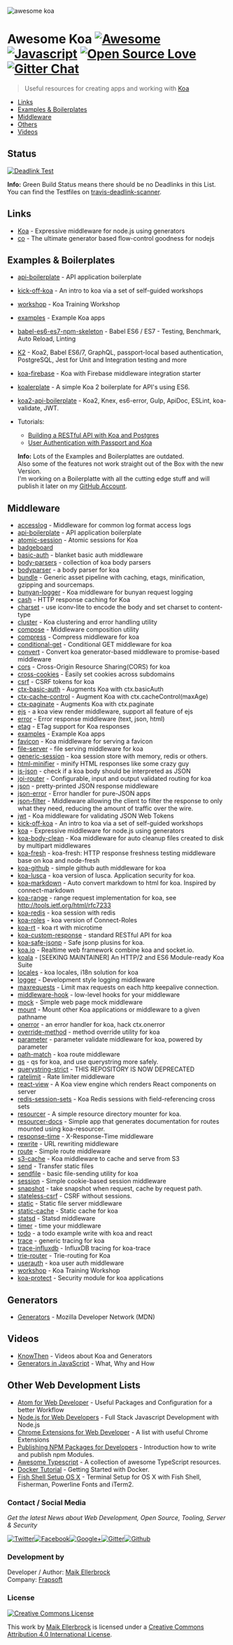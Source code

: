 ![awesome koa](https://github.frapsoft.com/top/awesome-koa.jpg)

# Awesome Koa [![Awesome](https://cdn.rawgit.com/sindresorhus/awesome/d7305f38d29fed78fa85652e3a63e154dd8e8829/media/badge.svg)](https://github.com/sindresorhus/awesome) [![Javascript](https://badges.frapsoft.com/javascript/code/javascript.svg?v=100)](https://github.com/ellerbrock/javascript-badges/) [![Open Source Love](https://badges.frapsoft.com/os/v1/open-source.svg?v=102)](https://github.com/ellerbrock/open-source-badges/) [![Gitter Chat](https://badges.gitter.im/frapsoft/frapsoft.svg)](https://gitter.im/frapsoft/frapsoft/)

> Useful resources for creating apps and working with [Koa](http://koajs.com) 

  - [Links](#links)
  - [Examples & Boilerplates](#examples--boilerplates)
  - [Middleware](#middleware)
  - [Others](#others)
  - [Videos](#videos)

## Status

[![Deadlink Test](https://travis-ci.org/ellerbrock/awesome-koa.svg?branch=master)](https://travis-ci.org/ellerbrock/awesome-koa)

**Info:** Green Build Status means there should be no Deadlinks in this List.<br>
You can find the Testfiles on [travis-deadlink-scanner](https://github.com/ellerbrock/travis-deadlink-scanner).

## Links

- [Koa](https://github.com/koajs/koa) - Expressive middleware for node.js using generators
- [co](https://github.com/tj/co) - The ultimate generator based flow-control goodness for nodejs

## Examples & Boilerplates

- [api-boilerplate](https://github.com/koajs/api-boilerplate) - API application boilerplate
- [kick-off-koa](https://github.com/koajs/kick-off-koa) - An intro to koa via a set of self-guided workshops
- [workshop](https://github.com/koajs/workshop) - Koa Training Workshop
- [examples](https://github.com/koajs/examples) - Example Koa apps
- [babel-es6-es7-npm-skeleton](https://github.com/ellerbrock/babel-es6-es7-npm-skeleton) - Babel ES6 / ES7 - Testing, Benchmark, Auto Reload, Linting
- [K2](https://github.com/hongymagic/k2) - Koa2, Babel ES6/7, GraphQL, passport-local based authentication, PostgreSQL, Jest for Unit and Integration testing and more
- [koa-firebase](https://github.com/antonybudianto/koa-firebase) - Koa with Firebase middleware integration starter
- [koalerplate](https://github.com/dbalas/koalerplate) - A simple Koa 2 boilerplate for API's using ES6.
- [koa2-api-boilerplate](https://github.com/valera-shulghin/koa2-api-boilerplate) - Koa2, Knex, es6-error, Gulp, ApiDoc, ESLint, koa-validate, JWT.
- Tutorials:
  - [Building a RESTful API with Koa and Postgres](http://mherman.org/blog/2017/08/23/building-a-restful-api-with-koa-and-postgres)
  - [User Authentication with Passport and Koa](http://mherman.org/blog/2018/01/02/user-authentication-with-passport-and-koa)
  
  **Info:** Lots of the Examples and Boilerplattes are outdated.<br>
  Also some of the features not work straight out of the Box with the new Version.<br>
  I'm working on a Boilerplatte with all the cutting edge stuff and will publish it later on my [GitHub Account](https://github.com/ellerbrock).

## Middleware

- [accesslog](https://github.com/koajs/accesslog) - Middleware for common log format access logs
- [api-boilerplate](https://github.com/koajs/api-boilerplate) - API application boilerplate
- [atomic-session](https://github.com/koajs/atomic-session) - Atomic sessions for Koa
- [badgeboard](https://github.com/koajs/badgeboard)
- [basic-auth](https://github.com/koajs/basic-auth) - blanket basic auth middleware
- [body-parsers](https://github.com/koajs/body-parsers) - collection of koa body parsers
- [bodyparser](https://github.com/koajs/bodyparser) - a body parser for koa
- [bundle](https://github.com/koajs/bundle) - Generic asset pipeline with caching, etags, minification, gzipping and sourcemaps.
- [bunyan-logger](https://github.com/koajs/bunyan-logger) - Koa middleware for bunyan request logging
- [cash](https://github.com/koajs/cash) - HTTP response caching for Koa
- [charset](https://github.com/koajs/charset) - use iconv-lite to encode the body and set charset to content-type
- [cluster](https://github.com/koajs/cluster) - Koa clustering and error handling utility
- [compose](https://github.com/koajs/compose) - Middleware composition utility
- [compress](https://github.com/koajs/compress) - Compress middleware for koa
- [conditional-get](https://github.com/koajs/conditional-get) - Conditional GET middleware for koa
- [convert](https://github.com/koajs/convert) - Convert koa generator-based middleware to promise-based middleware
- [cors](https://github.com/koajs/cors) - Cross-Origin Resource Sharing(CORS) for koa
- [cross-cookies](https://github.com/koajs/cross-cookies) - Easily set cookies across subdomains
- [csrf](https://github.com/koajs/csrf) - CSRF tokens for koa
- [ctx-basic-auth](https://github.com/koajs/ctx-basic-auth) - Augments Koa with ctx.basicAuth
- [ctx-cache-control](https://github.com/koajs/ctx-cache-control) - Augment Koa with ctx.cacheControl(maxAge)
- [ctx-paginate](https://github.com/koajs/ctx-paginate) - Augments Koa with ctx.paginate
- [ejs](https://github.com/koajs/ejs) - a koa view render middleware, support all feature of ejs
- [error](https://github.com/koajs/error) - Error response middleware (text, json, html)
- [etag](https://github.com/koajs/etag) - ETag support for Koa responses
- [examples](https://github.com/koajs/examples) - Example Koa apps
- [favicon](https://github.com/koajs/favicon) - Koa middleware for serving a favicon
- [file-server](https://github.com/koajs/file-server) - file serving middleware for koa
- [generic-session](https://github.com/koajs/generic-session) - koa session store with memory, redis or others.
- [html-minifier](https://github.com/koajs/html-minifier) - minify HTML responses like some crazy guy
- [is-json](https://github.com/koajs/is-json) - check if a koa body should be interpreted as JSON
- [joi-router](https://github.com/koajs/joi-router) - Configurable, input and output validated routing for koa
- [json](https://github.com/koajs/json) - pretty-printed JSON response middleware
- [json-error](https://github.com/koajs/json-error) - Error handler for pure-JSON apps
- [json-filter](https://github.com/koajs/json-filter) - Middleware allowing the client to filter the response to only what they need, reducing the amount of traffic over the wire.
- [jwt](https://github.com/koajs/jwt) - Koa middleware for validating JSON Web Tokens
- [kick-off-koa](https://github.com/koajs/kick-off-koa) - An intro to koa via a set of self-guided workshops
- [koa](https://github.com/koajs/koa) - Expressive middleware for node.js using generators
- [koa-body-clean](https://github.com/rferro/koa-body-clean) - Koa middleware for auto cleanup files created to disk by multipart middlewares
- [koa-fresh](https://github.com/koajs/koa-fresh) - koa-fresh: HTTP response freshness testing middleware base on koa and node-fresh
- [koa-github](https://github.com/koajs/koa-github) - simple github auth middleware for koa
- [koa-lusca](https://github.com/koajs/koa-lusca) - koa version of lusca. Application security for koa.
- [koa-markdown](https://github.com/koajs/koa-markdown) - Auto convert markdown to html for koa. Inspired by connect-markdown
- [koa-range](https://github.com/koajs/koa-range) - range request implementation for koa, see <http://tools.ietf.org/html/rfc7233>
- [koa-redis](https://github.com/koajs/koa-redis) - koa session with redis
- [koa-roles](https://github.com/koajs/koa-roles) - koa version of Connect-Roles
- [koa-rt](https://github.com/koajs/koa-rt) - koa rt with microtime
- [koa-custom-response](https://github.com/DhyanaChina/koa-custom-response) - standard RESTful API for koa
- [koa-safe-jsonp](https://github.com/koajs/koa-safe-jsonp) - Safe jsonp plusins for koa.
- [koa.io](https://github.com/koajs/koa.io) - Realtime web framework combine koa and socket.io.
- [koala](https://github.com/koajs/koala) - [SEEKING MAINTAINER] An HTTP/2 and ES6 Module-ready Koa Suite
- [locales](https://github.com/koajs/locales) - koa locales, i18n solution for koa
- [logger](https://github.com/koajs/logger) - Development style logging middleware
- [maxrequests](https://github.com/koajs/maxrequests) - Limit max requests on each http keepalive connection.
- [middleware-hook](https://github.com/koajs/middleware-hook) - low-level hooks for your middleware
- [mock](https://github.com/koajs/mock) - Simple web page mock middleware
- [mount](https://github.com/koajs/mount) - Mount other Koa applications or middleware to a given pathname
- [onerror](https://github.com/koajs/onerror) - an error handler for koa, hack ctx.onerror
- [override-method](https://github.com/koajs/override-method) - method override utility for koa
- [parameter](https://github.com/koajs/parameter) - parameter validate middleware for koa, powered by parameter
- [path-match](https://github.com/koajs/path-match) - koa route middleware
- [qs](https://github.com/koajs/qs) - qs for koa, and use querystring more safely.
- [querystring-strict](https://github.com/koajs/querystring-strict) - THIS REPOSITORY IS NOW DEPRECATED
- [ratelimit](https://github.com/koajs/ratelimit) - Rate limiter middleware
- [react-view](https://github.com/koajs/react-view) - A Koa view engine which renders React components on server
- [redis-session-sets](https://github.com/koajs/redis-session-sets) - Koa Redis sessions with field-referencing cross sets
- [resourcer](https://github.com/koajs/resourcer) - A simple resource directory mounter for koa.
- [resourcer-docs](https://github.com/koajs/resourcer-docs) - Simple app that generates documentation for routes mounted using koa-resourcer.
- [response-time](https://github.com/koajs/response-time) - X-Response-Time middleware
- [rewrite](https://github.com/koajs/rewrite) - URL rewriting middleware
- [route](https://github.com/koajs/route) - Simple route middleware
- [s3-cache](https://github.com/koajs/s3-cache) - Koa middleware to cache and serve from S3
- [send](https://github.com/koajs/send) - Transfer static files
- [sendfile](https://github.com/koajs/sendfile) - basic file-sending utility for koa
- [session](https://github.com/koajs/session) - Simple cookie-based session middleware
- [snapshot](https://github.com/koajs/snapshot) - take snapshot when request, cache by request path.
- [stateless-csrf](https://github.com/koajs/stateless-csrf) - CSRF without sessions.
- [static](https://github.com/koajs/static) - Static file server middleware
- [static-cache](https://github.com/koajs/static-cache) - Static cache for koa
- [statsd](https://github.com/koajs/statsd) - Statsd middleware
- [timer](https://github.com/koajs/timer) - time your middleware
- [todo](https://github.com/koajs/todo) - a todo example write with koa and react
- [trace](https://github.com/koajs/trace) - generic tracing for koa
- [trace-influxdb](https://github.com/koajs/trace-influxdb) - InfluxDB tracing for koa-trace
- [trie-router](https://github.com/koajs/trie-router) - Trie-routing for Koa
- [userauth](https://github.com/koajs/userauth) - koa user auth middleware
- [workshop](https://github.com/koajs/workshop) - Koa Training Workshop
- [koa-protect](https://github.com/may215/koa-protect) - Security module for koa applications

## Generators

- [Generators](https://developer.mozilla.org/en-US/docs/Web/JavaScript/Reference/Global_Objects/Generator) - Mozilla Developer Network (MDN)

## Videos

- [KnowThen](http://knowthen.com/category/node-js/) - Videos about Koa and Generators
- [Generators in JavaScript](https://youtu.be/ategZqxHkz4) - What, Why and How

## Other Web Development Lists

- [Atom for Web Developer](https://github.com/ellerbrock/atom-for-webdeveloper) - Useful Packages and Configuration for a better Workflow
- [Node.js for Web Developers](https://github.com/ellerbrock/nodejs-for-webdeveloper) - Full Stack Javascript Development with Node.js
- [Chrome Extensions for Web Developer](https://github.com/ellerbrock/chrome-extensions-for-webdeveloper) - A list with useful Chrome Extensions
- [Publishing NPM Packages for Developers](https://github.com/ellerbrock/publishing-npm-packages) - Introduction how to write and publish npm Modules.
- [Awesome Typescript](https://github.com/ellerbrock/awesome-typescript) - A collection of awesome TypeScript resources.
- [Docker Tutorial](https://github.com/ellerbrock/docker-tutorial) - Getting Started with Docker.
- [Fish Shell Setup OS X](https://github.com/ellerbrock/fish-shell-setup-osx) - Terminal Setup for OS X with Fish Shell, Fisherman, Powerline Fonts and iTerm2.

### Contact / Social Media

_Get the latest News about Web Development, Open Source, Tooling, Server & Security_

[![Twitter](https://github.frapsoft.com/social/twitter.png)](https://twitter.com/frapsoft/)[![Facebook](https://github.frapsoft.com/social/facebook.png)](https://www.facebook.com/frapsoft/)[![Google+](https://github.frapsoft.com/social/google-plus.png)](https://plus.google.com/116540931335841862774)[![Gitter](https://github.frapsoft.com/social/gitter.png)](https://gitter.im/frapsoft/frapsoft/)[![Github](https://github.frapsoft.com/social/github.png)](https://github.com/ellerbrock/)

### Development by

Developer / Author: [Maik Ellerbrock](https://github.com/ellerbrock/)<br>
Company: [Frapsoft](https://github.com/frapsoft/)

### License

[![Creative Commons License](https://i.creativecommons.org/l/by/4.0/88x31.png)](http://creativecommons.org/licenses/by/4.0/)<br>

This work by [Maik Ellerbrock](https://github.com/ellerbrock/) is licensed under a [Creative Commons Attribution 4.0 International License](http://creativecommons.org/licenses/by/4.0/).
